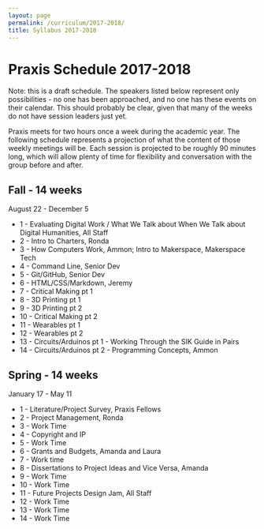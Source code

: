 ```yaml
---
layout: page
permalink: /curriculum/2017-2018/
title: Syllabus 2017-2018
---
```


# Praxis Schedule 2017-2018

Note: this is a draft schedule. The speakers listed below represent only possibilities - no one has been approached, and no one has these events on their calendar. This should probably be clear, given that many of the weeks do not have session leaders just yet.

Praxis meets for two hours once a week during the academic year. The following schedule represents a projection of what the content of those weekly meetings will be. Each session is projected to be roughly 90 minutes long, which will allow plenty of time for flexibility and conversation with the group before and after.

## Fall - 14 weeks
August 22 - December 5

* 1 - Evaluating Digital Work / What We Talk about When We Talk about Digital Humanities, All Staff
* 2 - Intro to Charters, Ronda
* 3 - How Computers Work, Ammon; Intro to Makerspace, Makerspace Tech
* 4 - Command Line, Senior Dev
* 5 - Git/GitHub, Senior Dev
* 6 - HTML/CSS/Markdown, Jeremy
* 7 - Critical Making pt 1
* 8 - 3D Printing pt 1
* 9 - 3D Printing pt 2
* 10 - Critical Making pt 2
* 11 - Wearables pt 1
* 12 - Wearables pt 2
* 13 - Circuits/Arduinos pt 1 - Working Through the SIK Guide in Pairs
* 14 - Circuits/Arduinos pt 2 - Programming Concepts, Ammon

## Spring - 14 weeks
January 17 - May 11

* 1 - Literature/Project Survey, Praxis Fellows
* 2 - Project Management, Ronda
* 3 - Work Time
* 4 - Copyright and IP
* 5 - Work Time
* 6 - Grants and Budgets, Amanda and Laura
* 7 - Work time
* 8 - Dissertations to Project Ideas and Vice Versa, Amanda
* 9 - Work Time
* 10 - Work Time
* 11 - Future Projects Design Jam, All Staff
* 12 - Work Time
* 13 - Work Time
* 14 - Work Time
